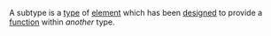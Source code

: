 A subtype is a [type](https://github.com/gcassel/Modular-Organization-Terminology/blob/master/terms/type.md) of [element](https://github.com/gcassel/Modular-Organization-Terminology/blob/master/terms/element.md) which has been [designed](https://github.com/gcassel/Modular-Organization-Terminology/blob/master/terms/design.md) to provide a [function](https://github.com/gcassel/Modular-Organization-Terminology/blob/master/terms/function.md) within *another* type.   
